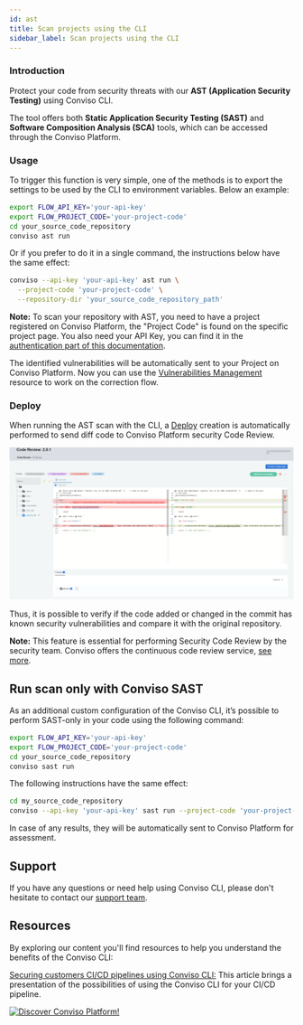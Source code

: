 ```yaml
---
id: ast
title: Scan projects using the CLI
sidebar_label: Scan projects using the CLI
---
```


### Introduction

Protect your code from security threats with our **AST (Application Security Testing)** using Conviso CLI. 

The tool offers both **Static Application Security Testing (SAST)** and **Software Composition Analysis (SCA)** tools, which can be accessed through the Conviso Platform.


### Usage

To trigger this function is very simple, one of the methods is to export the settings to be used by the CLI to environment variables. Below an example:

```bash
export FLOW_API_KEY='your-api-key'
export FLOW_PROJECT_CODE='your-project-code'
cd your_source_code_repository
conviso ast run
```

Or if you prefer to do it in a single command, the instructions below have the same effect:

```bash
conviso --api-key 'your-api-key' ast run \
  --project-code 'your-project-code' \
  --repository-dir 'your_source_code_repository_path'
```

**Note:** To scan your repository with AST, you need to have a project registered on Conviso Platform, the "Project Code" is found on the specific project page. You also need your API Key, you can find it in the [authentication part of this documentation](/cli/installation#authentication).

The identified vulnerabilities will be automatically sent to your Project on Conviso Platform. Now you can use the [Vulnerabilities Management](../general/vulnerabilities_management.md) resource to work on the correction flow.

### Deploy

When running the AST scan with the CLI, a [Deploy](../guides/code-review-strategies.md) creation is automatically performed to send diff code to Conviso Platform security Code Review. 

<div style={{textAlign: 'center'}}>

![img](../../static/img/cli-ast1.png)

</div>

Thus, it is possible to verify if the code added or changed in the commit has known security vulnerabilities and compare it with the original repository. 

**Note:** This feature is essential for performing Security Code Review by the security team. Conviso offers the continuous code review service, [see more](https://bit.ly/457M2Cb).


## Run scan only with Conviso SAST

As an additional custom configuration of the Conviso CLI, it’s possible to perform SAST-only in your code using the following command:

```bash
export FLOW_API_KEY='your-api-key'
export FLOW_PROJECT_CODE='your-project-code'
cd your_source_code_repository
conviso sast run
```

The following instructions have the same effect:

```bash
cd my_source_code_repository
conviso --api-key 'your-api-key' sast run --project-code 'your-project-code'
```

In case of any results, they will be automatically sent to Conviso Platform for assessment.

## Support
If you have any questions or need help using Conviso CLI, please don't hesitate to contact our [support team](mailto:support@convisoappsec.com).

## Resources
By exploring our content you'll find resources to help you understand the benefits of the Conviso CLI:

[Securing customers CI/CD pipelines using Conviso CLI:](https://bit.ly/3LS1oD7) This article brings a presentation of the possibilities of using the Conviso CLI for your CI/CD pipeline.

[![Discover Conviso Platform!](https://no-cache.hubspot.com/cta/default/5613826/interactive-125788977029.png)](https://cta-service-cms2.hubspot.com/web-interactives/public/v1/track/redirect?encryptedPayload=AVxigLKtcWzoFbzpyImNNQsXC9S54LjJuklwM39zNd7hvSoR%2FVTX%2FXjNdqdcIIDaZwGiNwYii5hXwRR06puch8xINMyL3EXxTMuSG8Le9if9juV3u%2F%2BX%2FCKsCZN1tLpW39gGnNpiLedq%2BrrfmYxgh8G%2BTcRBEWaKasQ%3D&webInteractiveContentId=125788977029&portalId=5613826)
